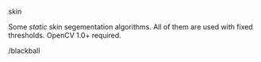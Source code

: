 skin

Some *static* skin segementation algorithms. All of them are used with fixed 
thresholds. OpenCV 1.0+ required.

/blackball